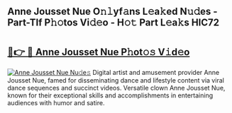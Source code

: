 ## Anne Jousset Nue O𝚗𝚕yf𝚊ns L𝚎a𝚔ed N𝚞𝚍es - Part-TIf P𝚑𝚘tos Vi𝚍𝚎o - H𝚘𝚝 Part L𝚎a𝚔s HlC72

# <h2><a href="http://kf49ui.oniu.top/?m=Anne+Jousset+Nue">🔗👉 🔴 Anne Jousset Nue P𝚑ot𝚘𝚜 V𝚒d𝚎o</a></h2>

[![Anne Jousset Nue Nu𝚍e𝚜](https://i.imgur.com/0qMVB7G.gif)](http://kf49ui.oniu.top/?m=Anne+Jousset+Nue)
Digital artist and amusement provider Anne Jousset Nue, famed for disseminating dance and lifestyle content via viral dance sequences and succinct videos. Versatile clown Anne Jousset Nue, known for their exceptional skills and accomplishments in entertaining audiences with humor and satire.  
